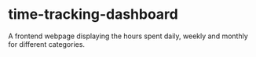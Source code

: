 # time-tracking-dashboard
A frontend webpage displaying the hours spent daily, weekly and monthly for different categories.
